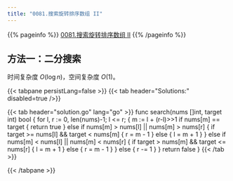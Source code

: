 ```yaml
---
title: "0081.搜索旋转排序数组 II"
---
```


{{% pageinfo %}}
[0081.搜索旋转排序数组 II](https://leetcode.cn/problems/search-in-rotated-sorted-array-ii/)
{{% /pageinfo %}}

## 方法一：二分搜索

时间复杂度 $O(\log n)$，空间复杂度 $O(1)$。

{{< tabpane persistLang=false >}}
{{< tab header="Solutions:" disabled=true />}}

{{< tab header="solution.go" lang="go" >}}
func search(nums []int, target int) bool {
	for l, r := 0, len(nums)-1; l <= r; {
		m := l + (r-l)>>1
		if nums[m] == target {
			return true
		} else if nums[m] > nums[l] || nums[m] > nums[r] {
			if target >= nums[l] && target < nums[m] {
				r = m - 1
			} else {
				l = m + 1
			}
		} else if nums[m] < nums[l] || nums[m] < nums[r] {
			if target > nums[m] && target <= nums[r] {
				l = m + 1
			} else {
				r = m - 1
			}
		} else {
			r -= 1
		}
	}
	return false
}
{{< /tab >}}

{{< /tabpane >}}
